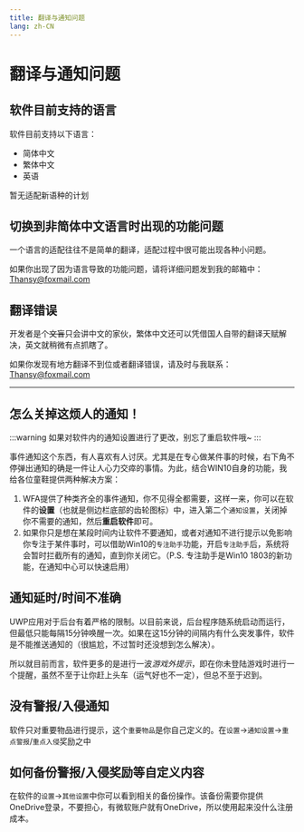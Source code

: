 ```yaml
---
title: 翻译与通知问题
lang: zh-CN
---
```


# 翻译与通知问题

## 软件目前支持的语言

软件目前支持以下语言：

- 简体中文
- 繁体中文
- 英语
  
暂无适配新语种的计划

## 切换到非简体中文语言时出现的功能问题

一个语言的适配往往不是简单的翻译，适配过程中很可能出现各种小问题。

如果你出现了因为语言导致的功能问题，请将详细问题发到我的邮箱中：[Thansy@foxmail.com](mailto:thansy@foxmail.com)

## 翻译错误

开发者是个~~文盲~~只会讲中文的家伙，繁体中文还可以凭借国人自带的翻译天赋解决，英文就稍微有点抓瞎了。

如果你发现有地方翻译不到位或者翻译错误，请及时与我联系：[Thansy@foxmail.com](mailto:thansy@foxmail.com)

---

## 怎么关掉这烦人的通知！

:::warning
如果对软件内的通知设置进行了更改，别忘了重启软件哦~
:::

事件通知这个东西，有人喜欢有人讨厌。尤其是在专心做某件事的时候，右下角不停弹出通知的确是一件让人心力交瘁的事情。为此，结合WIN10自身的功能，我给各位童鞋提供两种解决方案：

1. WFA提供了种类齐全的事件通知，你不见得全都需要，这样一来，你可以在软件的**设置**（也就是侧边栏底部的齿轮图标）中，进入第二个`通知设置`，关闭掉你不需要的通知，然后**重启软件**即可。
2. 如果你只是想在某段时间内让软件不要通知，或者对通知不进行提示以免影响你专注于某件事时，可以借助Win10的`专注助手`功能，开启`专注助手`后，系统将会暂时拦截所有的通知，直到你关闭它。（P.S. 专注助手是Win10 1803的新功能，在通知中心可以快速启用）

## 通知延时/时间不准确

UWP应用对于后台有着严格的限制。以目前来说，后台程序随系统启动而运行，但最低只能每隔15分钟唤醒一次。如果在这15分钟的间隔内有什么突发事件，软件是不能推送通知的（很尴尬，不过暂时还没想到怎么解决）。

所以就目前而言，软件更多的是进行一波*游戏外提示*，即在你未登陆游戏时进行一个提醒，虽然不至于让你赶上头车（运气好也不一定），但总不至于迟到。

## 没有警报/入侵通知

软件只对重要物品进行提示，这个`重要物品`是你自己定义的。在`设置`->`通知设置`->`重点警报`/`重点入侵`奖励之中

## 如何备份警报/入侵奖励等自定义内容

在软件的`设置`->`其他设置`中你可以看到相关的备份操作。该备份需要你提供OneDrive登录，不要担心，有微软账户就有OneDrive，所以使用起来没什么注册成本。

